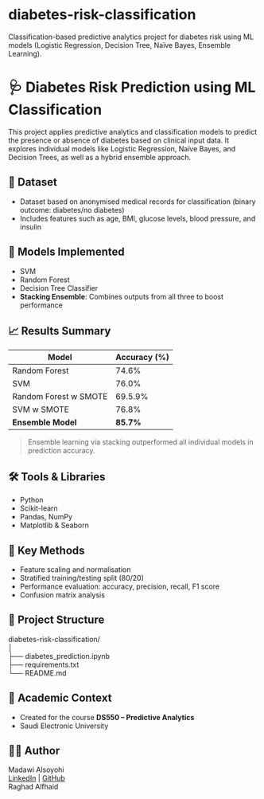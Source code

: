 # diabetes-risk-classification
Classification-based predictive analytics project for diabetes risk using ML models (Logistic Regression, Decision Tree, Naïve Bayes, Ensemble Learning).

# 🩺 Diabetes Risk Prediction using ML Classification

This project applies predictive analytics and classification models to predict the presence or absence of diabetes based on clinical input data. It explores individual models like Logistic Regression, Naïve Bayes, and Decision Trees, as well as a hybrid ensemble approach.

## 📘 Dataset

- Dataset based on anonymised medical records for classification (binary outcome: diabetes/no diabetes)
- Includes features such as age, BMI, glucose levels, blood pressure, and insulin

## 🧠 Models Implemented

- SVM  
- Random Forest  
- Decision Tree Classifier  
- **Stacking Ensemble**: Combines outputs from all three to boost performance

## 📈 Results Summary

| Model                  | Accuracy (%) |
|------------------------|--------------|
| Random Forest          | 74.6%        |
| SVM                    | 76.0%        |
| Random Forest w SMOTE  | 69.5.9%      |
| SVM w SMOTE            | 76.8%        |
| **Ensemble Model**     | **85.7%**    |

> Ensemble learning via stacking outperformed all individual models in prediction accuracy.

## 🛠️ Tools & Libraries

- Python
- Scikit-learn
- Pandas, NumPy
- Matplotlib & Seaborn

## 🧪 Key Methods

- Feature scaling and normalisation  
- Stratified training/testing split (80/20)  
- Performance evaluation: accuracy, precision, recall, F1 score  
- Confusion matrix analysis

## 📂 Project Structure

diabetes-risk-classification/  
│  
├── diabetes_prediction.ipynb  
├── requirements.txt  
└── README.md  

  
## 📄 Academic Context

- Created for the course **DS550 – Predictive Analytics**  
- Saudi Electronic University

## 👩‍💻 Author

Madawi Alsoyohi  
[LinkedIn](https://www.linkedin.com/in/madawi-alsoyohi-7134951a6) | [GitHub](https://github.com/madawi84)  
Raghad Alfhaid

